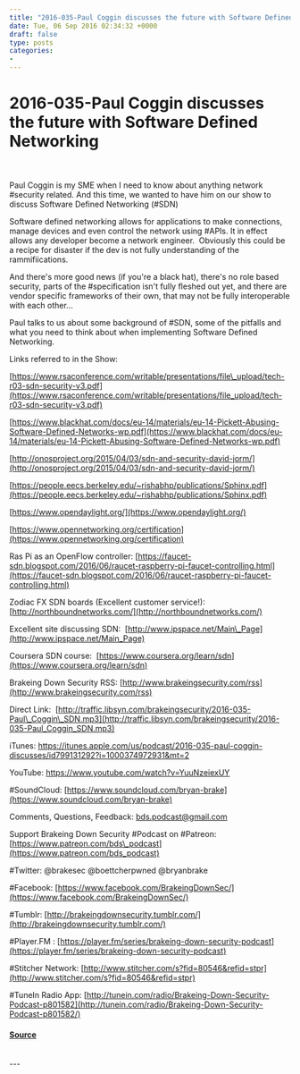 ```yaml
---
title: "2016-035-Paul Coggin discusses the future with Software Defined Networking"
date: Tue, 06 Sep 2016 02:34:32 +0000
draft: false
type: posts
categories: 
- 
---
```

# 2016-035-Paul Coggin discusses the future with Software Defined Networking

<br/>

<br/>
Paul Coggin is my SME when I need to know about anything network #security related. And this time, we wanted to have him on our show to discuss Software Defined Networking (#SDN)

Software defined networking allows for applications to make connections, manage devices and even control the network using #APIs. It in effect allows any developer become a network engineer.  Obviously this could be a recipe for disaster if the dev is not fully understanding of the rammifiications.

And there's more good news (if you're a black hat), there's no role based security, parts of the #specification isn't fully fleshed out yet, and there are vendor specific frameworks of their own, that may not be fully interoperable with each other...

Paul talks to us about some background of #SDN, some of the pitfalls and what you need to think about when implementing Software Defined Networking.

Links referred to in the Show:

[https://www.rsaconference.com/writable/presentations/file\_upload/tech-r03-sdn-security-v3.pdf](https://www.rsaconference.com/writable/presentations/file_upload/tech-r03-sdn-security-v3.pdf)

[https://www.blackhat.com/docs/eu-14/materials/eu-14-Pickett-Abusing-Software-Defined-Networks-wp.pdf](https://www.blackhat.com/docs/eu-14/materials/eu-14-Pickett-Abusing-Software-Defined-Networks-wp.pdf)

[http://onosproject.org/2015/04/03/sdn-and-security-david-jorm/](http://onosproject.org/2015/04/03/sdn-and-security-david-jorm/)

[https://people.eecs.berkeley.edu/~rishabhp/publications/Sphinx.pdf](https://people.eecs.berkeley.edu/~rishabhp/publications/Sphinx.pdf)

[https://www.opendaylight.org/](https://www.opendaylight.org/)

[https://www.opennetworking.org/certification](https://www.opennetworking.org/certification)

Ras Pi as an OpenFlow controller: [https://faucet-sdn.blogspot.com/2016/06/raucet-raspberry-pi-faucet-controlling.html](https://faucet-sdn.blogspot.com/2016/06/raucet-raspberry-pi-faucet-controlling.html)

Zodiac FX SDN boards (Excellent customer service!):  [http://northboundnetworks.com/](http://northboundnetworks.com/)

Excellent site discussing SDN:  [http://www.ipspace.net/Main\_Page](http://www.ipspace.net/Main_Page)

Coursera SDN course:  [https://www.coursera.org/learn/sdn](https://www.coursera.org/learn/sdn)

Brakeing Down Security RSS: [http://www.brakeingsecurity.com/rss](http://www.brakeingsecurity.com/rss)

Direct Link:  [http://traffic.libsyn.com/brakeingsecurity/2016-035-Paul\_Coggin\_SDN.mp3](http://traffic.libsyn.com/brakeingsecurity/2016-035-Paul_Coggin_SDN.mp3)

iTunes: https://itunes.apple.com/us/podcast/2016-035-paul-coggin-discusses/id799131292?i=1000374972931&mt=2

YouTube: https://www.youtube.com/watch?v=YuuNzeiexUY

#SoundCloud: [https://www.soundcloud.com/bryan-brake](https://www.soundcloud.com/bryan-brake)

Comments, Questions, Feedback: [bds.podcast@gmail.com](mailto:bds.podcast@gmail.com)

Support Brakeing Down Security #Podcast on #Patreon: [https://www.patreon.com/bds\_podcast](https://www.patreon.com/bds_podcast)

#Twitter: @brakesec @boettcherpwned @bryanbrake

#Facebook: [https://www.facebook.com/BrakeingDownSec/](https://www.facebook.com/BrakeingDownSec/)

#Tumblr: [http://brakeingdownsecurity.tumblr.com/](http://brakeingdownsecurity.tumblr.com/)

#Player.FM : [https://player.fm/series/brakeing-down-security-podcast](https://player.fm/series/brakeing-down-security-podcast)

#Stitcher Network: [http://www.stitcher.com/s?fid=80546&refid=stpr](http://www.stitcher.com/s?fid=80546&refid=stpr)

#TuneIn Radio App: [http://tunein.com/radio/Brakeing-Down-Security-Podcast-p801582](http://tunein.com/radio/Brakeing-Down-Security-Podcast-p801582/)

#### [Source](http://brakeingsecurity.com/2016-035-paul-coggin-discusses-the-future-with-software-defined-networking)

<br/>
---
